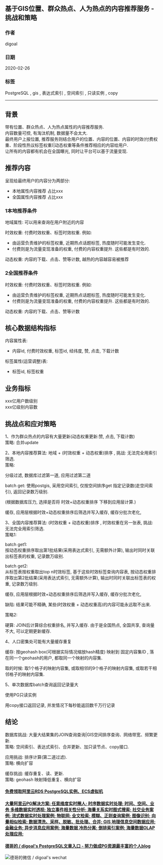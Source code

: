 ## 基于GIS位置、群众热点、人为热点的内容推荐服务 - 挑战和策略  
        
### 作者                                                                        
digoal                                                                                                                 
                          
### 日期                                                                                                                 
2020-02-26                                                                                                             
                                                                                                                 
### 标签                                                                                                                 
PostgreSQL , gis , 表达式索引 , 空间索引 , 只读实例 , copy    
                     
----               
                          
## 背景    
带有位置、群众热点、人为热点属性的内容推荐服务.   
内容数量可控, 有淘汰机制, 数据量不会太大.   
最终用户上报位置, 推荐服务则结合用户的位置、内容的位置、内容的时效(付费权重、阶段性热议标签权重)|动态权重等条件推荐相应的内容给用户.   
让所有的内容都有机会在全国曝光, 同时让平台可以基于流量变现.   
  
## 推荐内容  
呈现给最终用户的内容分为两部分:  
- 本地属性内容推荐 占比xxx  
- 全国属性内容推荐 占比xxx  
  
### 1本地推荐条件   
地域属性: 可以用来查询在用户附近的内容  
  
时效权重: 付费时效权重、标签时效权重. 例如:   
- 由运营负责维护的标签权重, 近期热点话题标签, 热度随时可能发生变化.   
- 付费则是为流量变现准备的权重, 付费的内容权重提升. 这些都是有时效的.   
  
动态权重: 内容的下载、点击、赞等计数, 越热的内容越容易被推荐   
  
### 2全国推荐条件  
时效权重: 付费时效权重、标签时效权重. 例如:   
- 由运营负责维护的标签权重, 近期热点话题标签, 热度随时可能发生变化.   
- 付费则是为流量变现准备的权重, 付费的内容权重提升. 这些都是有时效的.   
  
动态权重: 内容的下载、点击、赞等计数  
  
## 核心数据结构指标  
内容属性表:  
- 内容id, 付费时效权重, 标签id, 经纬度, 赞, 点击, 下载计数  
  
标签属性(运营调整)表:  
- 标签id, 标签权重   
  
## 业务指标  
xxx亿用户数级别  
xxx亿级别内容数  
  
## 挑战点和应对策略   
1、作为群众热点的内容有大量更新(动态权重更新:赞, 点击, 下载计数)   
策略: 合并update   
  
2、本地内容推荐算法: 地域 + (时效权重 + 动态权重)排序 , 挑战: 无法完全用索引筛选.      
策略:  
  
分级过滤, 数据库过滤第一道, 应用过滤第二道   
  
batch get: 使用postgis, 采用空间索引, 仅按空间排序get 指定记录数(走空间索引), 返回记录数万级别.   
  
(根据数据库压力, 选择是否将 时效+动态权重排序 下移到应用层计算.)    
  
缓存, 应用层根据时效+动态权重排序后筛选并写入缓存, 缓存分批次老化,    
  
3、全国内容推荐算法: (时效权重 + 动态权重)排序 , 时效权重在另一张表, 挑战: 无法完全用索引筛选.   
策略1:   
  
batch get1:   
按动态权重排序取出第1批结果(采用表达式索引, 无需额外计算), 输出时同时关联出标签表的权重, 记录数万级别.    
  
batch get2:   
从标签表按权重取出top n时效标签, 基于这些时效标签查询内容表, 按动态权重排序取出第2批结果(采用表达式索引, 无需额外计算), 输出时同时关联出标签表的权重, 记录数万级别.   
  
缓存, 应用层根据时效+动态权重排序后筛选并写入缓存, 缓存分批次老化,   
  
缺陷: 结果可能不精确, 某些(时效权重 + 动态权重高)的内容可能永远取不出来.    
  
策略2:  
  
硬算: JOIN后计算综合权重排名, 并写入缓存.  由于是全国热点, 全国共享, 查询量不大, 可以定期更新缓存.   
  
4、人口密集处可能有大量缓存重复    
  
缓存:  按geohash box(可根据实际情况缩放hash精度) 映射到 固定内容集ID , 落在同一个geohash的用户, 都取同一个映射的内容集.    
  
取的时候: 取1个格子的映射内容集, 或取相邻的9个格子的映射内容集, 或取若干相邻格子的映射内容集.    
  
5、单次数据库batch查询返回记录量大    
  
使用PG只读实例   
  
用copy接口返回记录, 并发情况下每秒能返回数千万行记录  
  
## 结论   
数据库挑战: 大量大结果集的JOIN查询查询|GIS空间排序查询、网络带宽、频繁更新.     
策略: 空间索引、表达式索引、合并更新、加只读节点、copy接口.    
  
应用挑战: 排序计算(第二道过滤).         
策略: 横向扩容    
  
缓存挑战: 缓存重复、读、更新.                   
策略: geohash 映射降低重复、横向扩容    
  
  
  
  
  
  
  
  
  
  
  
  
  
  
  
  
  
  
  
#### [免费领取阿里云RDS PostgreSQL实例、ECS虚拟机](https://www.aliyun.com/database/postgresqlactivity "57258f76c37864c6e6d23383d05714ea")
  
  
#### [大量阿里云PG解决方案: 任意维度实时圈人; 时序数据实时处理; 时间、空间、业务 多维数据实时透视; 独立事件相关性分析; 海量关系实时图式搜索; 社交业务案例; 流式数据实时处理案例; 物联网; 全文检索; 模糊、正则查询案例; 图像识别; 向量相似检索; 数据清洗、采样、脱敏、批处理、合并; GIS 地理信息空间数据应用; 金融业务; 异步消息应用案例; 海量数据 冷热分离; 倒排索引案例; 海量数据OLAP处理应用;](https://yq.aliyun.com/topic/118 "40cff096e9ed7122c512b35d8561d9c8")
  
  
#### [德哥的 / digoal's PostgreSQL文章入口 - 努力做成PG资源最丰富的个人blog](https://github.com/digoal/blog/blob/master/README.md "22709685feb7cab07d30f30387f0a9ae")
  
  
![德哥的微信 / digoal's wechat](../pic/digoal_weixin.jpg "f7ad92eeba24523fd47a6e1a0e691b59")
  

